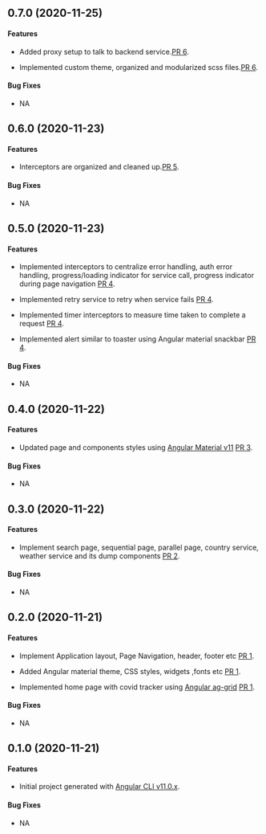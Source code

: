 ## 0.7.0 (2020-11-25)

#### Features

* Added proxy setup to talk to backend service.[PR 6](https://github.com/kumaran-is/ngx-interceptors-demo/pull/6).

* Implemented custom theme, organized and modularized scss files.[PR 6](https://github.com/kumaran-is/ngx-interceptors-demo/pull/6).
#### Bug Fixes

* NA

## 0.6.0 (2020-11-23)

#### Features

* Interceptors are organized and cleaned up.[PR 5](https://github.com/kumaran-is/ngx-interceptors-demo/pull/5).
#### Bug Fixes

* NA

## 0.5.0 (2020-11-23)

#### Features

* Implemented interceptors to centralize error handling, auth error handling, progress/loading indicator for service call, progress indicator during page navigation [PR 4](https://github.com/kumaran-is/ngx-interceptors-demo/pull/4).

* Implemented retry service to retry when service fails [PR 4](https://github.com/kumaran-is/ngx-interceptors-demo/pull/4).

* Implemented timer interceptors to measure time taken to complete a request [PR 4](https://github.com/kumaran-is/ngx-interceptors-demo/pull/4).

* Implemented alert similar to toaster using Angular material snackbar [PR 4](https://github.com/kumaran-is/ngx-interceptors-demo/pull/4).

#### Bug Fixes

* NA

## 0.4.0 (2020-11-22)

#### Features

* Updated page and components styles using [Angular Material v11](https://material.angular.io/) [PR 3](https://github.com/kumaran-is/ngx-interceptors-demo/pull/3).

#### Bug Fixes

* NA

## 0.3.0 (2020-11-22)

#### Features

* Implement search page, sequential page, parallel page, country service, weather service and its dump components [PR 2](https://github.com/kumaran-is/ngx-interceptors-demo/pull/2).

#### Bug Fixes

* NA

## 0.2.0 (2020-11-21)

#### Features

* Implement Application layout, Page Navigation, header, footer etc [PR 1](https://github.com/kumaran-is/ngx-interceptors-demo/pull/1).

* Added Angular material theme, CSS styles, widgets ,fonts etc [PR 1](https://github.com/kumaran-is/ngx-interceptors-demo/pull/1).

* Implemented home page with covid tracker using [Angular ag-grid](https://www.ag-grid.com/angular-grid/) [PR 1](https://github.com/kumaran-is/ngx-interceptors-demo/pull/1).

#### Bug Fixes

* NA

## 0.1.0 (2020-11-21)

#### Features

* Initial project generated with [Angular CLI v11.0.x](https://cli.angular.io/).

#### Bug Fixes

* NA
